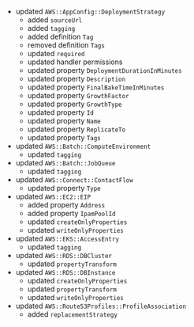 - updated `AWS::AppConfig::DeploymentStrategy`
  - added `sourceUrl`
  - added `tagging`
  - added definition `Tag`
  - removed definition `Tags`
  - updated `required`
  - updated handler permissions
  - updated property `DeploymentDurationInMinutes`
  - updated property `Description`
  - updated property `FinalBakeTimeInMinutes`
  - updated property `GrowthFactor`
  - updated property `GrowthType`
  - updated property `Id`
  - updated property `Name`
  - updated property `ReplicateTo`
  - updated property `Tags`
- updated `AWS::Batch::ComputeEnvironment`
  - updated `tagging`
- updated `AWS::Batch::JobQueue`
  - updated `tagging`
- updated `AWS::Connect::ContactFlow`
  - updated property `Type`
- updated `AWS::EC2::EIP`
  - added property `Address`
  - added property `IpamPoolId`
  - updated `createOnlyProperties`
  - updated `writeOnlyProperties`
- updated `AWS::EKS::AccessEntry`
  - updated `tagging`
- updated `AWS::RDS::DBCluster`
  - updated `propertyTransform`
- updated `AWS::RDS::DBInstance`
  - updated `createOnlyProperties`
  - updated `propertyTransform`
  - updated `writeOnlyProperties`
- updated `AWS::Route53Profiles::ProfileAssociation`
  - added `replacementStrategy`
